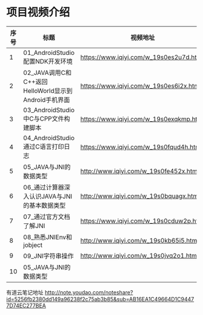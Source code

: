 项目视频介绍 
===========

|序号|标题|视频地址|
|---|----|-----|
|1|01_AndroidStudio配置NDK开发环境|https://www.iqiyi.com/w_19s0es2u7d.html|
|2|02_JAVA调用C和C++返回HelloWorld显示到Android手机界面|https://www.iqiyi.com/w_19s0es6i2x.html|
|3|03_AndroidStudio中C与CPP文件构建脚本|https://www.iqiyi.com/w_19s0exqkmp.html|
|4|04_AndroidStudio通过C语言打印日志|https://www.iqiyi.com/w_19s0fqud4h.html|
|5|05_JAVA与JNI的数据类型|http://www.iqiyi.com/w_19s0fe452x.html|
|6|06_通过计算器深入认识JAVA与JNI的基本数据类型|http://www.iqiyi.com/w_19s0bquagx.html|
|7|07_通过官方文档了解JNI|https://www.iqiyi.com/w_19s0cduw2p.html|
|8|08_熟悉JNIEnv和jobject|http://www.iqiyi.com/w_19s0kb65i5.html|
|9|09_JNI字符串操作|http://www.iqiyi.com/w_19s0jvq2o1.html|
|10|05_JAVA与JNI的数据类型||



有道云笔记地址
http://note.youdao.com/noteshare?id=5256fb2380dd149a96238f2c75ab3b85&sub=AB16EA1C49664D1C94477D74EC277BEA








